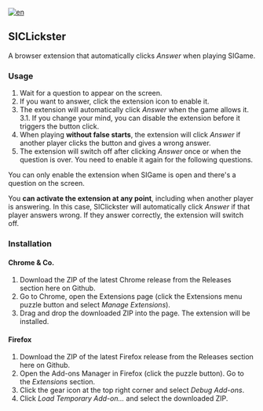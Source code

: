 [![en](https://img.shields.io/badge/lang-ru-blue.svg)](https://github.com/NitricCS/SIClickster/blob/main/README.md)

## SICLickster
A browser extension that automatically clicks _Answer_ when playing SIGame.

### Usage
1. Wait for a question to appear on the screen.
2. If you want to answer, click the extension icon to enable it.
3. The extension will automatically click _Answer_ when the game allows it.
    3.1. If you change your mind, you can disable the extension before it triggers the button click.
4. When playing __without false starts__, the extension will click _Answer_ if another player clicks the button and gives a wrong answer.
5. The extension will switch off after clicking _Answer_ once or when the question is over. You need to enable it again for the following questions.

You can only enable the extension when SIGame is open and there's a question on the screen.

You __can activate the extension at any point__,  including when another player is answering. In this case, SIClickster will automatically click _Answer_ if that player answers wrong. If they answer correctly, the extension will switch off.

### Installation
#### Chrome & Co.
1. Download the ZIP of the latest Chrome release from the Releases section here on Github.
2. Go to Chrome, open the Extensions page (click the Extensions menu puzzle button and select _Manage Extensions_).
3. Drag and drop the downloaded ZIP into the page. The extension will be installed.

#### Firefox
1. Download the ZIP of the latest Firefox release from the Releases section here on Github.
2. Open the Add-ons Manager in Firefox (click the puzzle button). Go to the _Extensions_ section.
3. Click the gear icon at the top right corner and select _Debug Add-ons_.
4. Click _Load Temporary Add-on..._ and select the downloaded ZIP.
